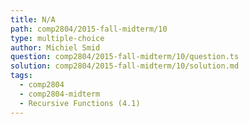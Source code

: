 ```yaml
---
title: N/A
path: comp2804/2015-fall-midterm/10
type: multiple-choice
author: Michiel Smid
question: comp2804/2015-fall-midterm/10/question.ts
solution: comp2804/2015-fall-midterm/10/solution.md
tags:
  - comp2804
  - comp2804-midterm
  - Recursive Functions (4.1)
---
```

